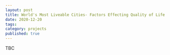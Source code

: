 ```yaml
---
layout: post
title: World's Most Liveable Cities- Factors Effecting Quality of Life
date: 2020-12-20
tags:
category: projects
published: true
---
```


TBC
